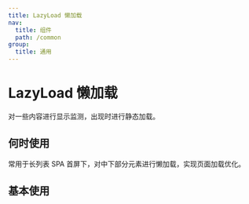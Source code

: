 ```yaml
---
title: LazyLoad 懒加载
nav:
  title: 组件
  path: /common
group:
  title: 通用
---
```


# LazyLoad 懒加载

对一些内容进行显示监测，出现时进行静态加载。

## 何时使用

常用于长列表 SPA 首屏下，对中下部分元素进行懒加载，实现页面加载优化。

## 基本使用

<code src="./demos/index1.tsx"/>

<API/>
